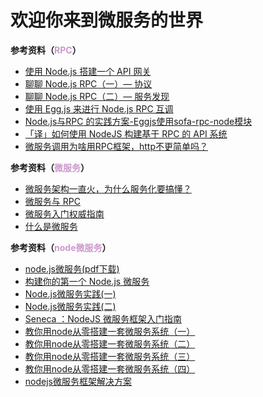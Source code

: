 # 欢迎你来到微服务的世界

**参考资料（<font color=#CC99CD>RPC</font>）**
+ [使用 Node.js 搭建一个 API 网关](https://segmentfault.com/a/1190000010669382)
+ [聊聊 Node.js RPC（一）— 协议](https://zhuanlan.zhihu.com/p/38012481)
+ [聊聊 Node.js RPC（二）— 服务发现](https://juejin.im/entry/5b59e1d75188251ad06b7142)
+ [使用 Egg.js 来进行 Node.js RPC 互调](https://www.yuque.com/egg/nodejs/vlmums)
+ [Node.js与RPC 的实践方案-Eggjs使用sofa-rpc-node模块](https://juejin.im/post/5cf11991e51d45590a445ae4)
+ [「译」如何使用 NodeJS 构建基于 RPC 的 API 系统](https://juejin.im/post/5b9e5d046fb9a05d0d285f85)
+ [微服务调用为啥用RPC框架，http不更简单吗？](https://zhuanlan.zhihu.com/p/61364466)

**参考资料（<font color=#CC99CD>微服务</font>）**
+ [微服务架构一直火，为什么服务化要搞懂？](https://juejin.im/post/5d8371c651882507ba226c75)
+ [微服务与 RPC](https://juejin.im/entry/58afff0e2f301e006cfc7276)
+ [微服务入门权威指南](https://juejin.im/post/5ab0d1a3f265da23731448e0#heading-35)
+ [什么是微服务](https://juejin.im/post/5bf7e9936fb9a049e701c23a#heading-24)

**参考资料（<font color=#CC99CD>node微服务</font>）**
+ [node.js微服务(pdf下载)](https://sn9.us/file/20193518-394165563)
+ [构建你的第一个 Node.js 微服务](https://mp.weixin.qq.com/s?__biz=MjM5OTM4MDgwOQ==&mid=2449411958&idx=1&sn=f593803e9eae50ced225bf89df992711&chksm=b337fd508440744620f89e6f9bf300ba66b7b3e28e95a0d737b2c85cc5621d23fef1e4555b6f&token=1748443981&lang=zh_CN#rd)
+ [Node.js微服务实践(一)](https://mp.weixin.qq.com/s?__biz=MzU0OTExNzYwNg==&mid=2247484606&idx=1&sn=d41cdcca58ea7f7ebbd1b7d30ca1b2de&chksm=fbb58f77ccc20661ee070d54397cd6522da592ce98573b5ba2fa1fc3d9cd75f643d3c8b1a6e9&token=734937355&lang=zh_CN#rd)
+ [Node.js微服务实践(二)](https://mp.weixin.qq.com/s/EAwH-reNylnrc_SbMTed5g)
+ [Seneca ：NodeJS 微服务框架入门指南](https://segmentfault.com/a/1190000008501410)
+ [教你用node从零搭建一套微服务系统（一）](https://www.jianshu.com/p/efeb9b58b992)
+ [教你用node从零搭建一套微服务系统（二）](https://www.jianshu.com/p/6c4194cfd202)
+ [教你用node从零搭建一套微服务系统（三）](https://www.jianshu.com/p/3927fb8c506a)
+ [教你用node从零搭建一套微服务系统（四）](https://www.jianshu.com/p/0b4a203b60cd)
+ [nodejs微服务框架解决方案](https://juejin.im/post/5b0ac94651882538b304c436)